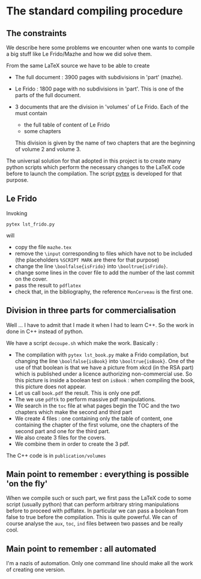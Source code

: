 # The standard compiling procedure

## The constraints

We describe here some problems we encounter when one wants to compile a big stuff like Le Frido/Mazhe and how we did solve them.

From the same LaTeX source we have to be able to create

* The full document : 3900 pages with subdivisions in 'part' (mazhe).
* Le Frido : 1800 page with no subdivisions in 'part'. This is one of the parts of the full document.
* 3 documents that are the division in 'volumes' of Le Frido. Each of the must contain
   - the full table of content of Le Frido
   - some chapters

  This division is given by the name of two chapters that are the beginning of volume 2 and volume 3.

The universal solution for that adopted in this project is to create many python scripts which perform the necessary changes to the LaTeX code before to launch the compilation. The script [pytex](https://github.com/LaurentClaessens/pytex) is developed for that purpose. 

## Le Frido

Invoking
```
pytex lst_frido.py
```
will 
* copy the file `mazhe.tex`
* remove the `\input` corresponding to files which have not to be included (the placeholders `%SCRIPT MARK` are there for that purpose)
* change the line `\boolfalse{isFrido}` into `\booltrue{isFrido}`.
* change some lines in the cover file to add the number of the last commit on the cover.
* pass the result to `pdflatex`
* check that, in the bibliography, the reference `MonCerveau` is the first one.


## Division in three parts for commercialisation

Well ... I have to admit that I made it when I had to learn C++. So the work in done in C++ instead of python.

We have a script `decoupe.sh` which make the work. Basically :

* The compilation with `pytex lst_book.py` make a Frido compilation, but changing the line `\boolfalse{isBook}` into `\booltrue{isBook}`. One of the use of that boolean is that we have a picture from xkcd (in the RSA part) which is published under a licence authorizing non-commercial use. So this picture is inside a boolean test on `isBook` : when compiling the book, this picture does not appear.
* Let us call  `book.pdf` the result. This is only one pdf.
* The we use `pdftk` to perform massive pdf manipulations.
* We search in the `toc` file at what pages begin the TOC and the two chapters which make the second and third part
* We create 4 files : one containing only the table of content, one containing the chapter of the first volume, one the chapters of the second part and one for the third part.
* We also create 3 files for the covers.
* We combine them in order to create the 3 pdf.

The C++ code is in `publication/volumes`

## Main point to remember : everything is possible 'on the fly'

When we compile such or such part, we first pass the LaTeX code to some script (usually python) that can perform arbitrary string manipulations before to proceed with pdflatex. In particular we can pass a boolean from false to true before the compilation. This is quite powerful. We can of course analyse the `aux`, `toc`, `ind` files between two passes and be really cool.  

## Main point to remember : all automated

I'm a nazis of automation. Only one command line should make all the work of creating one version.

